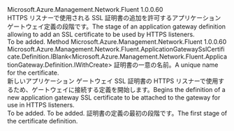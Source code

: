 <Type Name="IWithSslCert" FullName="Microsoft.Azure.Management.Network.Fluent.ApplicationGateway.Definition.IWithSslCert">
  <TypeSignature Language="C#" Value="public interface IWithSslCert" />
  <TypeSignature Language="ILAsm" Value=".class public interface auto ansi abstract IWithSslCert" />
  <TypeSignature Language="DocId" Value="T:Microsoft.Azure.Management.Network.Fluent.ApplicationGateway.Definition.IWithSslCert" />
  <TypeSignature Language="VB.NET" Value="Public Interface IWithSslCert" />
  <TypeSignature Language="F#" Value="type IWithSslCert = interface" />
  <AssemblyInfo>
    <AssemblyName>Microsoft.Azure.Management.Network.Fluent</AssemblyName>
    <AssemblyVersion>1.0.0.60</AssemblyVersion>
  </AssemblyInfo>
  <Interfaces />
  <Docs>
    <summary>
            <span data-ttu-id="b7068-101">HTTPS リスナーで使用される SSL 証明書の追加を許可するアプリケーション ゲートウェイ定義の段階です。</span><span class="sxs-lookup"><span data-stu-id="b7068-101">The stage of an application gateway definition allowing to add an SSL certificate to be used by HTTPS listeners.</span></span>
            </summary>
    <remarks>To be added.</remarks>
  </Docs>
  <Members>
    <Member MemberName="DefineSslCertificate">
      <MemberSignature Language="C#" Value="public Microsoft.Azure.Management.Network.Fluent.ApplicationGatewaySslCertificate.Definition.IBlank&lt;Microsoft.Azure.Management.Network.Fluent.ApplicationGateway.Definition.IWithCreate&gt; DefineSslCertificate (string name);" />
      <MemberSignature Language="ILAsm" Value=".method public hidebysig newslot virtual instance class Microsoft.Azure.Management.Network.Fluent.ApplicationGatewaySslCertificate.Definition.IBlank`1&lt;class Microsoft.Azure.Management.Network.Fluent.ApplicationGateway.Definition.IWithCreate&gt; DefineSslCertificate(string name) cil managed" />
      <MemberSignature Language="DocId" Value="M:Microsoft.Azure.Management.Network.Fluent.ApplicationGateway.Definition.IWithSslCert.DefineSslCertificate(System.String)" />
      <MemberSignature Language="VB.NET" Value="Public Function DefineSslCertificate (name As String) As IBlank(Of IWithCreate)" />
      <MemberSignature Language="F#" Value="abstract member DefineSslCertificate : string -&gt; Microsoft.Azure.Management.Network.Fluent.ApplicationGatewaySslCertificate.Definition.IBlank&lt;Microsoft.Azure.Management.Network.Fluent.ApplicationGateway.Definition.IWithCreate&gt;" Usage="iWithSslCert.DefineSslCertificate name" />
      <MemberType>Method</MemberType>
      <AssemblyInfo>
        <AssemblyName>Microsoft.Azure.Management.Network.Fluent</AssemblyName>
        <AssemblyVersion>1.0.0.60</AssemblyVersion>
      </AssemblyInfo>
      <ReturnValue>
        <ReturnType>Microsoft.Azure.Management.Network.Fluent.ApplicationGatewaySslCertificate.Definition.IBlank&lt;Microsoft.Azure.Management.Network.Fluent.ApplicationGateway.Definition.IWithCreate&gt;</ReturnType>
      </ReturnValue>
      <Parameters>
        <Parameter Name="name" Type="System.String" />
      </Parameters>
      <Docs>
        <param name="name"><span data-ttu-id="b7068-102">証明書の一意の名前。</span><span class="sxs-lookup"><span data-stu-id="b7068-102">A unique name for the certificate.</span></span></param>
        <summary>
            <span data-ttu-id="b7068-103">新しいアプリケーション ゲートウェイ SSL 証明書の HTTPS リスナーで使用するため、ゲートウェイに接続する定義を開始します。</span><span class="sxs-lookup"><span data-stu-id="b7068-103">Begins the definition of a new application gateway SSL certificate to be attached to the gateway for use in HTTPS listeners.</span></span>
            </summary>
        <returns>To be added.</returns>
        <remarks>To be added.</remarks>
        <return><span data-ttu-id="b7068-104">証明書の定義の最初の段階です。</span><span class="sxs-lookup"><span data-stu-id="b7068-104">The first stage of the certificate definition.</span></span></return>
      </Docs>
    </Member>
  </Members>
</Type>